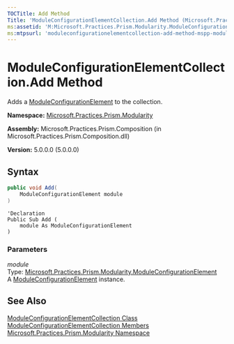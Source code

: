 ```yaml
---
TOCTitle: Add Method
Title: 'ModuleConfigurationElementCollection.Add Method (Microsoft.Practices.Prism.Modularity)'
ms:assetid: 'M:Microsoft.Practices.Prism.Modularity.ModuleConfigurationElementCollection.Add(Microsoft.Practices.Prism.Modularity.ModuleConfigurationElement)'
ms:mtpsurl: 'moduleconfigurationelementcollection-add-method-mspp-modularity.md'
---
```



# ModuleConfigurationElementCollection.Add Method

Adds a [ModuleConfigurationElement](/patterns-practices/reference/moduleconfigurationelement-class-mspp-modularity) to the collection.

**Namespace:** [Microsoft.Practices.Prism.Modularity](/patterns-practices/reference/mspp-modularity-namespace)

**Assembly:** Microsoft.Practices.Prism.Composition (in Microsoft.Practices.Prism.Composition.dll)

**Version:** 5.0.0.0 (5.0.0.0)

## Syntax
```C#
public void Add(
	ModuleConfigurationElement module
)
```
```VB
'Declaration
Public Sub Add ( 
	module As ModuleConfigurationElement
)
```

### Parameters

*module*   
Type: [Microsoft.Practices.Prism.Modularity.ModuleConfigurationElement](/patterns-practices/reference/moduleconfigurationelement-class-mspp-modularity)   
A [ModuleConfigurationElement](/patterns-practices/reference/moduleconfigurationelement-class-mspp-modularity) instance.

## See Also

[ModuleConfigurationElementCollection Class](/patterns-practices/reference/moduleconfigurationelementcollection-class-mspp-modularity)<br/>
[ModuleConfigurationElementCollection Members](/patterns-practices/reference/moduleconfigurationelementcollection-members-mspp-modularity)<br/>
[Microsoft.Practices.Prism.Modularity Namespace](/patterns-practices/reference/mspp-modularity-namespace)